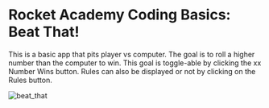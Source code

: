 # Rocket Academy Coding Basics: Beat That!

This is a basic app that pits player vs computer. The goal is to roll a higher number than the computer to win. This goal is toggle-able by clicking the xx Number Wins button. Rules can also be displayed or not by clicking on the Rules button. 

![beat_that](https://github.com/allieyam/basics-beat-that/assets/105859512/217b703d-1a0c-46e1-9973-6f354724030d)
